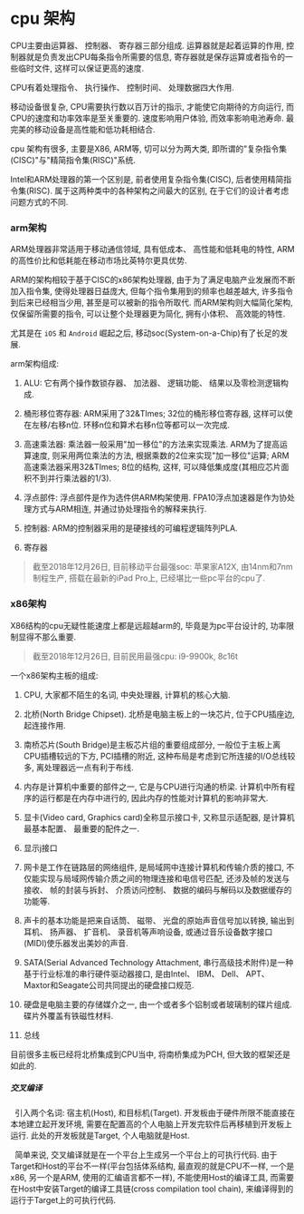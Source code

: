 # cpu 架构

CPU主要由运算器、 控制器、 寄存器三部分组成. 运算器就是起着运算的作用, 控制器就是负责发出CPU每条指令所需要的信息, 寄存器就是保存运算或者指令的一些临时文件, 这样可以保证更高的速度. 

CPU有着处理指令、 执行操作、 控制时间、 处理数据四大作用. 

移动设备很复杂, CPU需要执行数以百万计的指示, 才能使它向期待的方向运行, 而CPU的速度和功率效率是至关重要的. 速度影响用户体验, 而效率影响电池寿命. 最完美的移动设备是高性能和低功耗相结合. 

cpu 架构有很多, 主要是X86, ARM等, 切可以分为两大类, 即所谓的"复杂指令集(CISC)"与"精简指令集(RISC)"系统. 

Intel和ARM处理器的第一个区别是, 前者使用复杂指令集(CISC), 后者使用精简指令集(RISC). 属于这两种类中的各种架构之间最大的区别, 在于它们的设计者考虑问题方式的不同. 

### arm架构

ARM处理器非常适用于移动通信领域, 具有低成本、 高性能和低耗电的特性, ARM的高性价比和低耗能在移动市场比英特尔更具优势. 

ARM的架构相较于基于CISC的x86架构处理器, 由于为了满足电脑产业发展而不断加入指令集, 使得处理器日益庞大, 但每个指令集用到的频率也越差越大, 许多指令到后来已经相当少用, 甚至是可以被新的指令所取代. 而ARM架构则大幅简化架构, 仅保留所需要的指令, 可以让整个处理器更为简化, 拥有小体积、 高效能的特性. 

尤其是在 `iOS` 和 `Android` 崛起之后, 移动soc(System-on-a-Chip)有了长足的发展.

arm架构组成:

01. ALU: 它有两个操作数锁存器、 加法器、 逻辑功能、 结果以及零检测逻辑构成. 

02. 桶形移位寄存器: ARM采用了32&TImes; 32位的桶形移位寄存器, 这样可以使在左移/右移n位. 环移n位和算术右移n位等都可以一次完成. 

03. 高速乘法器: 乘法器一般采用"加一移位"的方法来实现乘法. ARM为了提高运算速度, 则采用两位乘法的方法, 根据乘数的2位来实现"加一移位"运算; ARM高速乘法器采用32&TImes; 8位的结构, 这样, 可以降低集成度(其相应芯片面积不到并行乘法器的1/3). 

04. 浮点部件: 浮点部件是作为选件供ARM构架使用. FPA10浮点加速器是作为协处理方式与ARM相连, 并通过协处理指令的解释来执行. 

05. 控制器: ARM的控制器采用的是硬接线的可编程逻辑阵列PLA. 

06. 寄存器

> 截至2018年12月26日, 目前移动平台最强soc: 苹果家A12X, 由14nm和7nm制程生产, 搭载在最新的iPad Pro上, 已经堪比一些pc平台的cpu了.

### x86架构

X86结构的cpu无疑性能速度上都是远超越arm的, 毕竟是为pc平台设计的, 功率限制显得不那么重要.

> 截至2018年12月26日, 目前民用最强cpu: i9-9900k, 8c16t

一个x86架构主板的组成:

01. CPU, 大家都不陌生的名词, 中央处理器, 计算机的核心大脑. 

02.  北桥(North Bridge Chipset). 北桥是电脑主板上的一块芯片, 位于CPU插座边, 起连接作用. 

03. 南桥芯片(South Bridge)是主板芯片组的重要组成部分, 一般位于主板上离CPU插槽较远的下方, PCI插槽的附近, 这种布局是考虑到它所连接的I/O总线较多, 离处理器远一点有利于布线. 

04.  内存是计算机中重要的部件之一, 它是与CPU进行沟通的桥梁. 计算机中所有程序的运行都是在内存中进行的, 因此内存的性能对计算机的影响非常大. 

05. 显卡(Video card, Graphics card)全称显示接口卡, 又称显示适配器, 是计算机最基本配置、 最重要的配件之一. 

06. 显示j接口

07. 网卡是工作在链路层的网络组件, 是局域网中连接计算机和传输介质的接口, 不仅能实现与局域网传输介质之间的物理连接和电信号匹配, 还涉及帧的发送与接收、 帧的封装与拆封、 介质访问控制、 数据的编码与解码以及数据缓存的功能等. 

08. 声卡的基本功能是把来自话筒、 磁带、 光盘的原始声音信号加以转换, 输出到耳机、 扬声器、 扩音机、 录音机等声响设备, 或通过音乐设备数字接口(MIDI)使乐器发出美妙的声音. 

09. SATA(Serial Advanced Technology Attachment, 串行高级技术附件)是一种基于行业标准的串行硬件驱动器接口, 是由Intel、 IBM、 Dell、 APT、 Maxtor和Seagate公司共同提出的硬盘接口规范. 

10. 硬盘是电脑主要的存储媒介之一, 由一个或者多个铝制或者玻璃制的碟片组成. 碟片外覆盖有铁磁性材料. 

11. 总线

目前很多主板已经将北桥集成到CPU当中, 将南桥集成为PCH, 但大致的框架还是如此的. 

##### 交叉编译

  引入两个名词: 宿主机(Host), 和目标机(Target). 开发板由于硬件所限不能直接在本地建立起开发环境, 需要在配置高的个人电脑上开发完软件后再移植到开发板上运行. 此处的开发板就是Target, 个人电脑就是Host. 

  简单来说, 交叉编译就是在一个平台上生成另一个平台上的可执行代码. 由于Target和Host的平台不一样(平台包括体系结构, 最直观的就是CPU不一样, 一个是x86, 另一个是ARM, 使用的汇编语言都不一样), 不能使用Host的编译工具, 而需要在Host中安装Target的编译工具链(cross compilation tool chain), 来编译得到的运行于Target上的可执行代码. 

